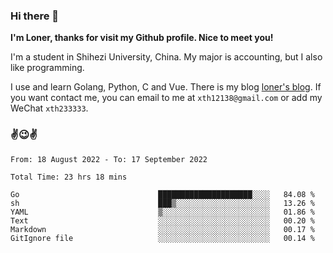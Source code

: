### Hi there 👋️

**I'm Loner, thanks for visit my Github profile. Nice to meet you!**

I'm a student in Shihezi University, China. My major is accounting, but I also like programming.

I use and learn Golang, Python, C and Vue. There is my blog [loner's blog](https://www.loner1024.top).  If you want contact me, you can email to me at `xth12138@gmail.com` or add my WeChat `xth233333`.

### ✌️😉✌️

<!--START_SECTION:waka-->

```text
From: 18 August 2022 - To: 17 September 2022

Total Time: 23 hrs 18 mins

Go                               █████████████████████░░░░   84.08 %
sh                               ███▒░░░░░░░░░░░░░░░░░░░░░   13.26 %
YAML                             ▒░░░░░░░░░░░░░░░░░░░░░░░░   01.86 %
Text                             ░░░░░░░░░░░░░░░░░░░░░░░░░   00.20 %
Markdown                         ░░░░░░░░░░░░░░░░░░░░░░░░░   00.17 %
GitIgnore file                   ░░░░░░░░░░░░░░░░░░░░░░░░░   00.14 %
```

<!--END_SECTION:waka-->



